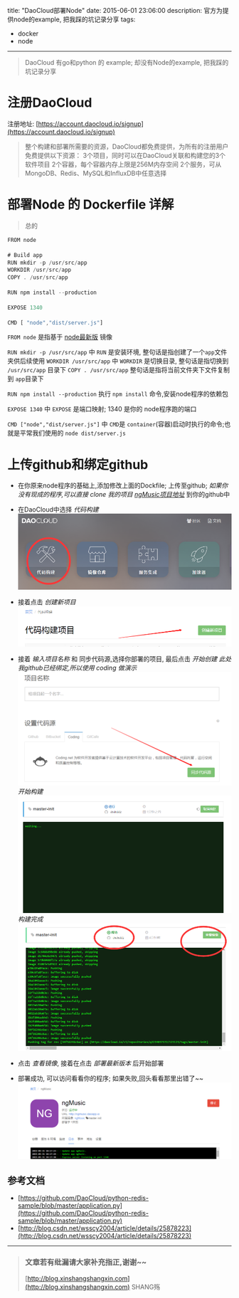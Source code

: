 title: "DaoCloud部署Node"
date: 2015-06-01 23:06:00
description:  官方为提供node的example, 把我踩的坑记录分享
tags:
- docker
- node
---

> DaoCloud 有go和python 的 example;
> 却没有Node的example, 把我踩的坑记录分享

# 注册DaoCloud
注册地址: [https://account.daocloud.io/signup](https://account.daocloud.io/signup)

> 整个构建和部署所需要的资源，DaoCloud都免费提供，为所有的注册用户免费提供以下资源：
> 3个项目，同时可以在DaoCloud关联和构建您的3个软件项目
> 2个容器，每个容器内存上限是256M内存空间
> 2个服务，可从MongoDB、Redis、MySQL和InfluxDB中任意选择

# 部署Node 的 Dockerfile 详解
> 总的

```js
FROM node

# Build app
RUN mkdir -p /usr/src/app
WORKDIR /usr/src/app
COPY . /usr/src/app

RUN npm install --production

EXPOSE 1340

CMD [ "node","dist/server.js"]

```

`FROM node` 是指基于 [node最新版](https://registry.hub.docker.com/_/node) 镜像 

`RUN mkdir -p /usr/src/app` 中 `RUN` 是安装环境, 整句话是指创建了一个`app`文件夹供后续使用
`WORKDIR /usr/src/app`  中 `WORKDIR` 是切换目录, 整句话是指切换到 `/usr/src/app` 目录下
`COPY . /usr/src/app` 整句话是指将当前文件夹下文件复制到 `app`目录下

`RUN npm install --production` 执行 `npm install` 命令,安装node程序的依赖包

`EXPOSE 1340`  中 `EXPOSE` 是端口映射; 1340 是你的 node程序跑的端口

`CMD ["node","dist/server.js"]` 中 `CMD`是 `container`(容器)启动时执行的命令;也就是平常我们使用的 `node dist/server.js`

# 上传github和绑定github

- 在你原来node程序的基础上,添加修改上面的Dockfile; 上传至github;
*如果你没有现成的程序,可以直接 clone 我的项目 [ngMusic项目地址](https://github.com/xinshangshangxin/ngMusic.git)* 到你的github中

- 在DaoCloud中选择 *代码构建*
![dc](/img/daocloud/dc1.png)

- 接着点击 *创建新项目*
![dc](/img/daocloud/dc2.png)

- 接着 *输入项目名称* 和 同步代码源,选择你部署的项目, 最后点击 *开始创建*
 *此处我github已经绑定,所以使用 coding 做演示*
![dc](/img/daocloud/dc3.png)
*开始构建*
![dc](/img/daocloud/dc4.png)
*构建完成*
![dc](/img/daocloud/dc6.png)

- 点击 *查看镜像*, 接着在点击 *部署最新版本* 后开始部署


- 部署成功, 可以访问看看你的程序; 如果失败,回头看看那里出错了~~
![dc](/img/daocloud/dc5.png)


## 参考文档
- [https://github.com/DaoCloud/python-redis-sample/blob/master/application.py](https://github.com/DaoCloud/python-redis-sample/blob/master/application.py)
- [http://blog.csdn.net/wsscy2004/article/details/25878223](http://blog.csdn.net/wsscy2004/article/details/25878223)

-----------------------

> ### 文章若有纰漏请大家补充指正,谢谢~~
> [http://blog.xinshangshangxin.com](http://blog.xinshangshangxin.com) SHANG殇
